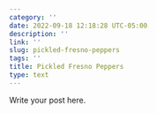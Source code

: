 ```yaml
---
category: ''
date: 2022-09-18 12:18:28 UTC-05:00
description: ''
link: ''
slug: pickled-fresno-peppers
tags: ''
title: Pickled Fresno Peppers
type: text
---
```

Write your post here.
